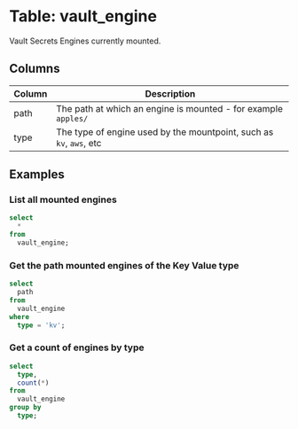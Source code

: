 # Table: vault_engine

Vault Secrets Engines currently mounted.

## Columns

| Column | Description |
| - | - |
| path | The path at which an engine is mounted - for example `apples/` |
| type | The type of engine used by the mountpoint, such as `kv`, `aws`, etc |

## Examples

### List all mounted engines

```sql
select
  *
from
  vault_engine;
```

### Get the path mounted engines of the Key Value type

```sql
select
  path
from
  vault_engine
where
  type = 'kv';
```

### Get a count of engines by type

```sql
select
  type,
  count(*)
from
  vault_engine
group by
  type;
```